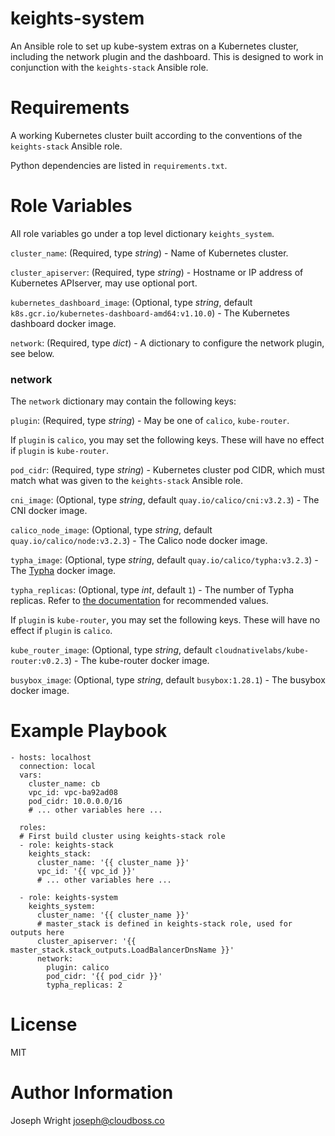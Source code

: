 # keights-system

An Ansible role to set up kube-system extras on a Kubernetes cluster, including the network plugin and the dashboard. This is designed to work in conjunction with the `keights-stack` Ansible role.

# Requirements

A working Kubernetes cluster built according to the conventions of the `keights-stack` Ansible role.

Python dependencies are listed in `requirements.txt`.

# Role Variables

All role variables go under a top level dictionary `keights_system`.

`cluster_name`: (Required, type *string*) - Name of Kubernetes cluster.

`cluster_apiserver`: (Required, type *string*) - Hostname or IP address of Kubernetes APIserver, may use optional port.

`kubernetes_dashboard_image`: (Optional, type *string*, default `k8s.gcr.io/kubernetes-dashboard-amd64:v1.10.0`) - The Kubernetes dashboard docker image.

`network`: (Required, type *dict*) - A dictionary to configure the network plugin, see below.

### network

The `network` dictionary may contain the following keys:

`plugin`: (Required, type *string*) - May be one of `calico`, `kube-router`.

If `plugin` is `calico`, you may set the following keys. These will have no effect if `plugin` is `kube-router`.

`pod_cidr`: (Required, type *string*) - Kubernetes cluster pod CIDR, which must match what was given to the `keights-stack` Ansible role.

`cni_image`: (Optional, type *string*, default `quay.io/calico/cni:v3.2.3`) - The CNI docker image.

`calico_node_image`: (Optional, type *string*, default `quay.io/calico/node:v3.2.3`) - The Calico node docker image.

`typha_image`: (Optional, type *string*, default `quay.io/calico/typha:v3.2.3`) - The [Typha](https://github.com/projectcalico/typha) docker image.

`typha_replicas`: (Optional, type *int*, default `1`) - The number of Typha replicas. Refer to [the documentation](https://docs.projectcalico.org/v3.2/getting-started/kubernetes/installation/calico#installing-with-the-kubernetes-api-datastoremore-than-50-nodes) for recommended values.

If `plugin` is `kube-router`, you may set the following keys. These will have no effect if `plugin` is `calico`.

`kube_router_image`: (Optional, type *string*, default `cloudnativelabs/kube-router:v0.2.3`) - The kube-router docker image.

`busybox_image`: (Optional, type *string*, default `busybox:1.28.1`) - The busybox docker image.

# Example Playbook

```
- hosts: localhost
  connection: local
  vars:
    cluster_name: cb
    vpc_id: vpc-ba92ad08
	pod_cidr: 10.0.0.0/16
    # ... other variables here ...

  roles:
  # First build cluster using keights-stack role
  - role: keights-stack
    keights_stack:
      cluster_name: '{{ cluster_name }}'
      vpc_id: '{{ vpc_id }}'
      # ... other variables here ...

  - role: keights-system
    keights_system:
      cluster_name: '{{ cluster_name }}'
	  # master_stack is defined in keights-stack role, used for outputs here
      cluster_apiserver: '{{ master_stack.stack_outputs.LoadBalancerDnsName }}'
      network:
        plugin: calico
        pod_cidr: '{{ pod_cidr }}'
        typha_replicas: 2
```

# License

MIT

# Author Information

Joseph Wright <joseph@cloudboss.co>
